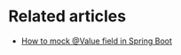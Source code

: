 # Related articles

- [How to mock @Value field in Spring Boot](https://www.geekyhacker.com/how-to-mock-at-value-field-in-spring-boot/)
